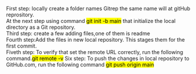First step: locally create a folder names Gitrep the same name will at gitHub reprository.<br />
At the next step  using command <mark>git init -b main</mark> that initialize the local directory as a Git repository.<br />
Third step: create a few adding files,one of them is readme<br />
Fourth step:Add the files in new local repository. This stages them for the first commit.<br />
Fiveth step: To verify that set the remote URL correctly, run the following command.<mark>git remote -v</mark> 
Six step: To push the changes in local repository to GitHub.com, run the following command
<mark>git push origin main</mark> 